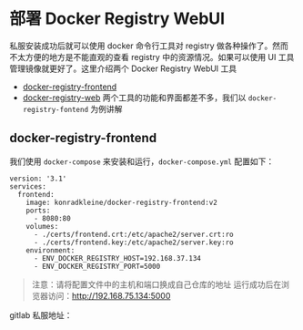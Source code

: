 # 部署 Docker Registry WebUI
私服安装成功后就可以使用 docker 命令行工具对 registry 做各种操作了。然而不太方便的地方是不能直观的查看 registry 中的资源情况。如果可以使用 UI 工具管理镜像就更好了。这里介绍两个 Docker Registry WebUI 工具
- [docker-registry-frontend](https://github.com/kwk/docker-registry-frontend)
- [docker-registry-web](https://hub.docker.com/r/hyper/docker-registry-web/)
两个工具的功能和界面都差不多，我们以 `docker-registry-fontend` 为例讲解

## docker-registry-frontend
我们使用 `docker-compose` 来安装和运行，`docker-compose.yml` 配置如下：
```
version: '3.1'
services:
  frontend:
    image: konradkleine/docker-registry-frontend:v2
    ports:
      - 8080:80
    volumes:
      - ./certs/frontend.crt:/etc/apache2/server.crt:ro
      - ./certs/frontend.key:/etc/apache2/server.key:ro
    environment:
      - ENV_DOCKER_REGISTRY_HOST=192.168.37.134
      - ENV_DOCKER_REGISTRY_PORT=5000
```
> 注意：请将配置文件中的主机和端口换成自己仓库的地址
运行成功后在浏览器访问：http://192.168.75.134:5000


gitlab 私服地址：


